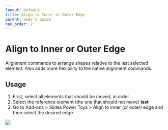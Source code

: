 ```yaml
---
layout: default
title: Align to Inner or Outer Edge
parent: User's Guide
nav_order: 2
---
```


# Align to Inner or Outer Edge

Alignment commands to arrange shapes relative to the last selected element. Also adds more flexibility to the native alignment commands.

## Usage

1. First, select all elements that should be moved, in order
1. Select the reference element (the one that should not move) **last**
1. Go to Add-ons > Slides Power Toys > Align to inner (or outer) edge and then select the desired edge

![](../../assets/align_to_outer_right.gif)